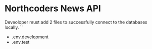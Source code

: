 # Northcoders News API

Deveoloper must add 2 files to successfully connect to the databases locally.
``

- .env.development
- .env.test
